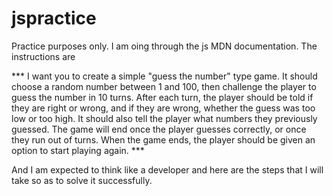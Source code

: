 # jspractice
Practice purposes only.
I am oing through the js MDN documentation.
The instructions are 

*** I want you to create a simple "guess the number" type game. It should choose a random number between 1 and 100, then challenge the player to guess the number in 10 turns. After each turn, the player should be told if they are right or wrong, and if they are wrong, whether the guess was too low or too high. It should also tell the player what numbers they previously guessed. The game will end once the player guesses correctly, or once they run out of turns. When the game ends, the player should be given an option to start playing again. ***

And I am expected to think like a developer and here are the steps that I will take so as to solve it successfully.



